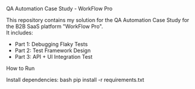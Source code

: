  QA Automation Case Study - WorkFlow Pro

This repository contains my solution for the QA Automation Case Study for the B2B SaaS platform "WorkFlow Pro".  
It includes:

- Part 1: Debugging Flaky Tests
- Part 2: Test Framework Design
- Part 3: API + UI Integration Test

 
 How to Run

Install dependencies:
bash
pip install -r requirements.txt
